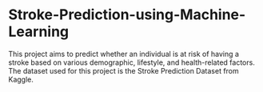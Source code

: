 # Stroke-Prediction-using-Machine-Learning
This project aims to predict whether an individual is at risk of having a stroke based on various demographic, lifestyle, and health-related factors. The dataset used for this project is the Stroke Prediction Dataset from Kaggle.
